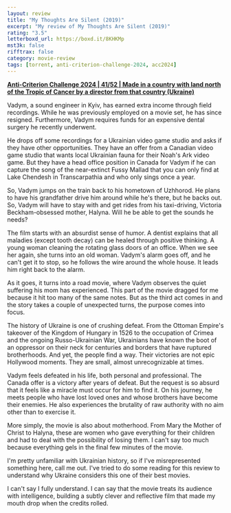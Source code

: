 ```yaml
---
layout: review
title: "My Thoughts Are Silent (2019)"
excerpt: "My review of My Thoughts Are Silent (2019)"
rating: "3.5"
letterboxd_url: https://boxd.it/8KHKMp
mst3k: false
rifftrax: false
category: movie-review
tags: [torrent, anti-criterion-challenge-2024, acc2024]
---
```


<b><a href="https://boxd.it/qBmUY/detail" target="_blank" rel="noopener">Anti-Criterion Challenge 2024 | 41/52 | Made in a country with land north of the Tropic of Cancer by a director from that country (Ukraine)</a></b>

Vadym, a sound engineer in Kyiv, has earned extra income through field recordings. While he was previously employed on a movie set, he has since resigned. Furthermore, Vadym requires funds for an expensive dental surgery he recently underwent.

He drops off some recordings for a Ukrainian video game studio and asks if they have other opportunities. They have an offer from a Canadian video game studio that wants local Ukrainian fauna for their Noah's Ark video game. But they have a head office position in Canada for Vadym if he can capture the song of the near-extinct Fussy Mallad that you can only find at Lake Chendesh in Transcarpathia and who only sings once a year.

So, Vadym jumps on the train back to his hometown of Uzhhorod. He plans to have his grandfather drive him around while he's there, but he backs out. So, Vadym will have to stay with and get rides from his taxi-driving, Victoria Beckham-obsessed mother, Halyna. Will he be able to get the sounds he needs?

The film starts with an absurdist sense of humor. A dentist explains that all maladies (except tooth decay) can be healed through positive thinking. A young woman cleaning the rotating glass doors of an office. When we see her again, she turns into an old woman. Vadym's alarm goes off, and he can't get it to stop, so he follows the wire around the whole house. It leads him right back to the alarm.

As it goes, it turns into a road movie, where Vadym observes the quiet suffering his mom has experienced. This part of the movie dragged for me because it hit too many of the same notes. But as the third act comes in and the story takes a couple of unexpected turns, the purpose comes into focus.

The history of Ukraine is one of crushing defeat. From the Ottoman Empire's takeover of the Kingdom of Hungary in 1526 to the occupation of Crimea and the ongoing Russo-Ukrainian War, Ukrainians have known the boot of an oppressor on their neck for centuries and borders that have ruptured brotherhoods. And yet, the people find a way. Their victories are not epic Hollywood moments. They are small, almost unrecognizable at times.

Vadym feels defeated in his life, both personal and professional. The Canada offer is a victory after years of defeat. But the request is so absurd that it feels like a miracle must occur for him to find it. On his journey, he meets people who have lost loved ones and whose brothers have become their enemies. He also experiences the brutality of raw authority with no aim other than to exercise it.

More simply, the movie is also about motherhood. From Mary the Mother of Christ to Halyna, these are women who gave everything for their children and had to deal with the possibility of losing them. I can't say too much because everything gels in the final few minutes of the movie.

I'm pretty unfamiliar with Ukrainian history, so if I've misrepresented something here, call me out. I've tried to do some reading for this review to understand why Ukraine considers this one of their best movies.

I can't say I fully understand. I can say that the movie treats its audience with intelligence, building a subtly clever and reflective film that made my mouth drop when the credits rolled.
